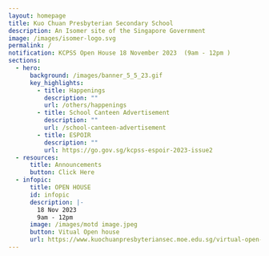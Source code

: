 ```yaml
---
layout: homepage
title: Kuo Chuan Presbyterian Secondary School
description: An Isomer site of the Singapore Government
image: /images/isomer-logo.svg
permalink: /
notification: KCPSS Open House 18 November 2023  (9am - 12pm )
sections:
  - hero:
      background: /images/banner_5_5_23.gif
      key_highlights:
        - title: Happenings
          description: ""
          url: /others/happenings
        - title: School Canteen Advertisement
          description: ""
          url: /school-canteen-advertisement
        - title: ESPOIR
          description: ""
          url: https://go.gov.sg/kcpss-espoir-2023-issue2
  - resources:
      title: Announcements
      button: Click Here
  - infopic:
      title: OPEN HOUSE
      id: infopic
      description: |-
        18 Nov 2023
        9am - 12pm
      image: /images/motd image.jpeg
      button: Vitual Open house
      url: https://www.kuochuanpresbyteriansec.moe.edu.sg/virtual-open-house/
---
```

